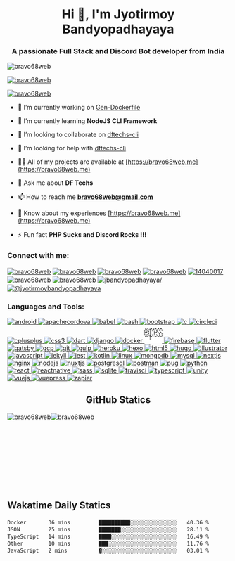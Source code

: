 <h1 align="center">Hi 👋, I'm Jyotirmoy Bandyopadhayaya</h1>
<h3 align="center">A passionate Full Stack and Discord Bot developer from India</h3>

<p align="left"> <img src="https://komarev.com/ghpvc/?username=bravo68web&label=Profile%20views&color=f1d104&style=flat-square" alt="bravo68web" /> </p>

<p align="left"> <a href="https://github.com/ryo-ma/github-profile-trophy"><img src="https://github-profile-trophy.vercel.app/?username=bravo68web&theme=onedark" alt="bravo68web" /></a> </p>

<p align="left"> <a href="https://twitter.com/bravo68web" target="blank"><img src="https://img.shields.io/twitter/follow/bravo68web?logo=twitter&style=for-the-badge" alt="bravo68web" /></a> </p>

- 🔭 I’m currently working on [Gen-Dockerfile](https://github.com/DFTECHSDEVCENTER/gen-dockerfile)

- 🌱 I’m currently learning **NodeJS CLI Framework**

- 👯 I’m looking to collaborate on [dftechs-cli](https://github.com/DFTECHSDEVCENTER/dftechs-cli)

- 🤝 I’m looking for help with [dftechs-cli](https://github.com/DFTECHSDEVCENTER/dftechs-cli)

- 👨‍💻 All of my projects are available at [https://bravo68web.me](https://bravo68web.me)

- 💬 Ask me about **DF Techs**

- 📫 How to reach me **bravo68web@gmail.com**

- 📄 Know about my experiences [https://bravo68web.me](https://bravo68web.me)

- ⚡ Fun fact **PHP Sucks and Discord Rocks !!!**

<h3 align="left">Connect with me:</h3>
<p align="left">
<a href="https://codepen.io/bravo68web" target="blank"><img align="center" src="https://cdn.jsdelivr.net/npm/simple-icons@3.0.1/icons/codepen.svg" alt="bravo68web" height="30" width="40" /></a>
<a href="https://dev.to/bravo68web" target="blank"><img align="center" src="https://cdn.jsdelivr.net/npm/simple-icons@3.0.1/icons/dev-dot-to.svg" alt="bravo68web" height="30" width="40" /></a>
<a href="https://twitter.com/bravo68web" target="blank"><img align="center" src="https://cdn.jsdelivr.net/npm/simple-icons@3.0.1/icons/twitter.svg" alt="bravo68web" height="30" width="40" /></a>
<a href="https://linkedin.com/in/bravo68web" target="blank"><img align="center" src="https://cdn.jsdelivr.net/npm/simple-icons@3.0.1/icons/linkedin.svg" alt="bravo68web" height="30" width="40" /></a>
<a href="https://stackoverflow.com/users/14040017" target="blank"><img align="center" src="https://cdn.jsdelivr.net/npm/simple-icons@3.0.1/icons/stackoverflow.svg" alt="14040017" height="30" width="40" /></a>
<a href="https://codesandbox.com/bravo68web" target="blank"><img align="center" src="https://cdn.jsdelivr.net/npm/simple-icons@3.0.1/icons/codesandbox.svg" alt="bravo68web" height="30" width="40" /></a>
<a href="https://fb.com/bravo68web" target="blank"><img align="center" src="https://cdn.jsdelivr.net/npm/simple-icons@3.0.1/icons/facebook.svg" alt="bravo68web" height="30" width="40" /></a>
<a href="https://instagram.com/jbandyopadhayaya/" target="blank"><img align="center" src="https://cdn.jsdelivr.net/npm/simple-icons@3.0.1/icons/instagram.svg" alt="jbandyopadhayaya/" height="30" width="40" /></a>
<a href="https://medium.com/@jyotirmoybandyopadhayaya" target="blank"><img align="center" src="https://cdn.jsdelivr.net/npm/simple-icons@3.0.1/icons/medium.svg" alt="@jyotirmoybandyopadhayaya" height="30" width="40" /></a>
</p>

<h3 align="left">Languages and Tools:</h3>
<p align="left"> <a href="https://developer.android.com" target="_blank"> <img src="https://raw.githubusercontent.com/rahuldkjain/github-profile-readme-generator/e6d2cdb5a7df133c725fad507febecfb8f8a9073/src/images/icons/MobileAppDevelopment/android.svg" alt="android" width="40" height="40"/> </a> <a href="https://cordova.apache.org/" target="_blank"> <img src="https://raw.githubusercontent.com/rahuldkjain/github-profile-readme-generator/e6d2cdb5a7df133c725fad507febecfb8f8a9073/src/images/icons/MobileAppDevelopment/apachecordova.svg" alt="apachecordova" width="40" height="40"/> </a> <a href="https://babeljs.io/" target="_blank"> <img src="https://raw.githubusercontent.com/rahuldkjain/github-profile-readme-generator/e6d2cdb5a7df133c725fad507febecfb8f8a9073/src/images/icons/FrontendDevelopment/babel.svg" alt="babel" width="40" height="40"/> </a> <a href="https://www.gnu.org/software/bash/" target="_blank"> <img src="https://raw.githubusercontent.com/rahuldkjain/github-profile-readme-generator/e6d2cdb5a7df133c725fad507febecfb8f8a9073/src/images/icons/Devops/bash.svg" alt="bash" width="40" height="40"/> </a> <a href="https://getbootstrap.com" target="_blank"> <img src="https://raw.githubusercontent.com/rahuldkjain/github-profile-readme-generator/e6d2cdb5a7df133c725fad507febecfb8f8a9073/src/images/icons/FrontendDevelopment/bootstrap.svg" alt="bootstrap" width="40" height="40"/> </a> <a href="https://www.cprogramming.com/" target="_blank"> <img src="https://raw.githubusercontent.com/rahuldkjain/github-profile-readme-generator/e6d2cdb5a7df133c725fad507febecfb8f8a9073/src/images/icons/ProgrammingLanguages/c.svg" alt="c" width="40" height="40"/> </a> <a href="https://circleci.com" target="_blank"> <img src="https://raw.githubusercontent.com/rahuldkjain/github-profile-readme-generator/e6d2cdb5a7df133c725fad507febecfb8f8a9073/src/images/icons/Devops/circleci.svg" alt="circleci" width="40" height="40"/> </a> <a href="https://www.w3schools.com/cpp/" target="_blank"> <img src="https://raw.githubusercontent.com/rahuldkjain/github-profile-readme-generator/e6d2cdb5a7df133c725fad507febecfb8f8a9073/src/images/icons/ProgrammingLanguages/cpp.svg" alt="cplusplus" width="40" height="40"/> </a> <a href="https://www.w3schools.com/css/" target="_blank"> <img src="https://raw.githubusercontent.com/rahuldkjain/github-profile-readme-generator/e6d2cdb5a7df133c725fad507febecfb8f8a9073/src/images/icons/FrontendDevelopment/css.svg" alt="css3" width="40" height="40"/> </a> <a href="https://dart.dev" target="_blank"> <img src="https://raw.githubusercontent.com/rahuldkjain/github-profile-readme-generator/e6d2cdb5a7df133c725fad507febecfb8f8a9073/src/images/icons/MobileAppDevelopment/dart.svg" alt="dart" width="40" height="40"/> </a> <a href="https://www.djangoproject.com/" target="_blank"> <img src="https://raw.githubusercontent.com/rahuldkjain/github-profile-readme-generator/e6d2cdb5a7df133c725fad507febecfb8f8a9073/src/images/icons/Framework/django.svg" alt="django" width="40" height="40"/> </a> <a href="https://www.docker.com/" target="_blank"> <img src="https://raw.githubusercontent.com/rahuldkjain/github-profile-readme-generator/e6d2cdb5a7df133c725fad507febecfb8f8a9073/src/images/icons/Devops/docker.svg" alt="docker" width="40" height="40"/> </a> <a href="https://expressjs.com" target="_blank"> <img src="https://raw.githubusercontent.com/rahuldkjain/github-profile-readme-generator/e6d2cdb5a7df133c725fad507febecfb8f8a9073/src/images/icons/BackendDevelopment/express.svg" alt="express" width="40" height="40"/> </a> <a href="https://firebase.google.com/" target="_blank"> <img src="https://raw.githubusercontent.com/rahuldkjain/github-profile-readme-generator/e6d2cdb5a7df133c725fad507febecfb8f8a9073/src/images/icons/BaaS/firebase.svg" alt="firebase" width="40" height="40"/> </a> <a href="https://flutter.dev" target="_blank"> <img src="https://raw.githubusercontent.com/rahuldkjain/github-profile-readme-generator/e6d2cdb5a7df133c725fad507febecfb8f8a9073/src/images/icons/MobileAppDevelopment/flutter.svg" alt="flutter" width="40" height="40"/> </a> <a href="https://www.gatsbyjs.com/" target="_blank"> <img src="https://raw.githubusercontent.com/rahuldkjain/github-profile-readme-generator/e6d2cdb5a7df133c725fad507febecfb8f8a9073/src/images/icons/StaticSiteGenerators/gatsby.svg" alt="gatsby" width="40" height="40"/> </a> <a href="https://cloud.google.com" target="_blank"> <img src="https://raw.githubusercontent.com/rahuldkjain/github-profile-readme-generator/e6d2cdb5a7df133c725fad507febecfb8f8a9073/src/images/icons/Devops/gcp.svg" alt="gcp" width="40" height="40"/> </a> <a href="https://git-scm.com/" target="_blank"> <img src="https://raw.githubusercontent.com/rahuldkjain/github-profile-readme-generator/e6d2cdb5a7df133c725fad507febecfb8f8a9073/src/images/icons/Other/git.svg" alt="git" width="40" height="40"/> </a> <a href="https://gulpjs.com" target="_blank"> <img src="https://raw.githubusercontent.com/rahuldkjain/github-profile-readme-generator/e6d2cdb5a7df133c725fad507febecfb8f8a9073/src/images/icons/FrontendDevelopment/gulp.svg" alt="gulp" width="40" height="40"/> </a> <a href="https://heroku.com" target="_blank"> <img src="https://raw.githubusercontent.com/rahuldkjain/github-profile-readme-generator/e6d2cdb5a7df133c725fad507febecfb8f8a9073/src/images/icons/BaaS/heroku.svg" alt="heroku" width="40" height="40"/> </a> <a href="hexo.io/" target="_blank"> <img src="https://raw.githubusercontent.com/rahuldkjain/github-profile-readme-generator/e6d2cdb5a7df133c725fad507febecfb8f8a9073/src/images/icons/StaticSiteGenerators/hexo.svg" alt="hexo" width="40" height="40"/> </a> <a href="https://www.w3.org/html/" target="_blank"> <img src="https://raw.githubusercontent.com/rahuldkjain/github-profile-readme-generator/e6d2cdb5a7df133c725fad507febecfb8f8a9073/src/images/icons/FrontendDevelopment/html.svg" alt="html5" width="40" height="40"/> </a> <a href="https://gohugo.io/" target="_blank"> <img src="https://raw.githubusercontent.com/rahuldkjain/github-profile-readme-generator/e6d2cdb5a7df133c725fad507febecfb8f8a9073/src/images/icons/StaticSiteGenerators/hugo.svg" alt="hugo" width="40" height="40"/> </a> <a href="https://www.adobe.com/in/products/illustrator.html" target="_blank"> <img src="https://raw.githubusercontent.com/rahuldkjain/github-profile-readme-generator/e6d2cdb5a7df133c725fad507febecfb8f8a9073/src/images/icons/Software/illustrator.svg" alt="illustrator" width="40" height="40"/> </a> <a href="https://developer.mozilla.org/en-US/docs/Web/JavaScript" target="_blank"> <img src="https://raw.githubusercontent.com/rahuldkjain/github-profile-readme-generator/e6d2cdb5a7df133c725fad507febecfb8f8a9073/src/images/icons/ProgrammingLanguages/javascript.svg" alt="javascript" width="40" height="40"/> </a> <a href="https://jekyllrb.com/" target="_blank"> <img src="https://raw.githubusercontent.com/rahuldkjain/github-profile-readme-generator/e6d2cdb5a7df133c725fad507febecfb8f8a9073/src/images/icons/StaticSiteGenerators/jekyll.svg" alt="jekyll" width="40" height="40"/> </a> <a href="https://jestjs.io" target="_blank"> <img src="https://raw.githubusercontent.com/rahuldkjain/github-profile-readme-generator/e6d2cdb5a7df133c725fad507febecfb8f8a9073/src/images/icons/Testing/jest.svg" alt="jest" width="40" height="40"/> </a> <a href="https://kotlinlang.org" target="_blank"> <img src="https://raw.githubusercontent.com/rahuldkjain/github-profile-readme-generator/e6d2cdb5a7df133c725fad507febecfb8f8a9073/src/images/icons/MobileAppDevelopment/kotlin.svg" alt="kotlin" width="40" height="40"/> </a> <a href="https://www.linux.org/" target="_blank"> <img src="https://raw.githubusercontent.com/rahuldkjain/github-profile-readme-generator/e6d2cdb5a7df133c725fad507febecfb8f8a9073/src/images/icons/Other/linux.svg" alt="linux" width="40" height="40"/> </a> <a href="https://www.mongodb.com/" target="_blank"> <img src="https://raw.githubusercontent.com/rahuldkjain/github-profile-readme-generator/e6d2cdb5a7df133c725fad507febecfb8f8a9073/src/images/icons/Database/mongodb.svg" alt="mongodb" width="40" height="40"/> </a> <a href="https://www.mysql.com/" target="_blank"> <img src="https://raw.githubusercontent.com/rahuldkjain/github-profile-readme-generator/e6d2cdb5a7df133c725fad507febecfb8f8a9073/src/images/icons/Database/mysql.svg" alt="mysql" width="40" height="40"/> </a> <a href="https://nextjs.org/" target="_blank"> <img src="https://raw.githubusercontent.com/rahuldkjain/github-profile-readme-generator/e6d2cdb5a7df133c725fad507febecfb8f8a9073/src/images/icons/StaticSiteGenerators/nextjs.svg" alt="nextjs" width="40" height="40"/> </a> <a href="https://www.nginx.com" target="_blank"> <img src="https://raw.githubusercontent.com/rahuldkjain/github-profile-readme-generator/e6d2cdb5a7df133c725fad507febecfb8f8a9073/src/images/icons/BackendDevelopment/nginx.svg" alt="nginx" width="40" height="40"/> </a> <a href="https://nodejs.org" target="_blank"> <img src="https://raw.githubusercontent.com/rahuldkjain/github-profile-readme-generator/e6d2cdb5a7df133c725fad507febecfb8f8a9073/src/images/icons/BackendDevelopment/nodejs.svg" alt="nodejs" width="40" height="40"/> </a> <a href="https://nuxtjs.org/" target="_blank"> <img src="https://raw.githubusercontent.com/rahuldkjain/github-profile-readme-generator/e6d2cdb5a7df133c725fad507febecfb8f8a9073/src/images/icons/StaticSiteGenerators/nuxtjs.svg" alt="nuxtjs" width="40" height="40"/> </a> <a href="https://www.postgresql.org" target="_blank"> <img src="https://raw.githubusercontent.com/rahuldkjain/github-profile-readme-generator/e6d2cdb5a7df133c725fad507febecfb8f8a9073/src/images/icons/Database/postgresql.svg" alt="postgresql" width="40" height="40"/> </a> <a href="https://postman.com" target="_blank"> <img src="https://raw.githubusercontent.com/rahuldkjain/github-profile-readme-generator/e6d2cdb5a7df133c725fad507febecfb8f8a9073/src/images/icons/Software/postman.svg" alt="postman" width="40" height="40"/> </a> <a href="https://pugjs.org" target="_blank"> <img src="https://raw.githubusercontent.com/rahuldkjain/github-profile-readme-generator/e6d2cdb5a7df133c725fad507febecfb8f8a9073/src/images/icons/FrontendDevelopment/pug.svg" alt="pug" width="40" height="40"/> </a> <a href="https://www.python.org" target="_blank"> <img src="https://raw.githubusercontent.com/rahuldkjain/github-profile-readme-generator/e6d2cdb5a7df133c725fad507febecfb8f8a9073/src/images/icons/ProgrammingLanguages/python.svg" alt="python" width="40" height="40"/> </a> <a href="https://reactjs.org/" target="_blank"> <img src="https://raw.githubusercontent.com/rahuldkjain/github-profile-readme-generator/e6d2cdb5a7df133c725fad507febecfb8f8a9073/src/images/icons/FrontendDevelopment/reactjs.svg" alt="react" width="40" height="40"/> </a> <a href="https://reactnative.dev/" target="_blank"> <img src="https://raw.githubusercontent.com/rahuldkjain/github-profile-readme-generator/e6d2cdb5a7df133c725fad507febecfb8f8a9073/src/images/icons/MobileAppDevelopment/reactnative.svg" alt="reactnative" width="40" height="40"/> </a> <a href="https://sass-lang.com" target="_blank"> <img src="https://raw.githubusercontent.com/rahuldkjain/github-profile-readme-generator/e6d2cdb5a7df133c725fad507febecfb8f8a9073/src/images/icons/FrontendDevelopment/sass.svg" alt="sass" width="40" height="40"/> </a> <a href="https://www.sqlite.org/" target="_blank"> <img src="https://raw.githubusercontent.com/rahuldkjain/github-profile-readme-generator/e6d2cdb5a7df133c725fad507febecfb8f8a9073/src/images/icons/Database/sqlite.svg" alt="sqlite" width="40" height="40"/> </a> <a href="https://travis-ci.org" target="_blank"> <img src="https://raw.githubusercontent.com/rahuldkjain/github-profile-readme-generator/e6d2cdb5a7df133c725fad507febecfb8f8a9073/src/images/icons/Devops/travisci.svg" alt="travisci" width="40" height="40"/> </a> <a href="https://www.typescriptlang.org/" target="_blank"> <img src="https://raw.githubusercontent.com/rahuldkjain/github-profile-readme-generator/e6d2cdb5a7df133c725fad507febecfb8f8a9073/src/images/icons/ProgrammingLanguages/typescript.svg" alt="typescript" width="40" height="40"/> </a> <a href="https://unity.com/" target="_blank"> <img src="https://raw.githubusercontent.com/rahuldkjain/github-profile-readme-generator/e6d2cdb5a7df133c725fad507febecfb8f8a9073/src/images/icons/GameEngines/unity.svg" alt="unity" width="40" height="40"/> </a> <a href="https://vuejs.org/" target="_blank"> <img src="https://raw.githubusercontent.com/rahuldkjain/github-profile-readme-generator/e6d2cdb5a7df133c725fad507febecfb8f8a9073/src/images/icons/FrontendDevelopment/vuejs.svg" alt="vuejs" width="40" height="40"/> </a> <a href="https://vuepress.vuejs.org/" target="_blank"> <img src="https://raw.githubusercontent.com/rahuldkjain/github-profile-readme-generator/e6d2cdb5a7df133c725fad507febecfb8f8a9073/src/images/icons/StaticSiteGenerators/vuepress.svg" alt="vuepress" width="40" height="40"/> </a> <a href="https://zapier.com" target="_blank"> <img src="https://raw.githubusercontent.com/rahuldkjain/github-profile-readme-generator/e6d2cdb5a7df133c725fad507febecfb8f8a9073/src/images/icons/Automation/zapier.svg" alt="zapier" width="40" height="40"/> </a> </p>

<h2 align="center">GitHub Statics</h2>
<p><img align="left" src="https://github-readme-stats.vercel.app/api/top-langs?username=bravo68web&show_icons=true&theme=merko&layout=compact" alt="bravo68web" /></p>

<p><img align="left" src="https://github-readme-stats.vercel.app/api?username=bravo68web&show_icons=true&theme=dracula" alt="bravo68web" /> <br><br><br><br></p>

<p><h2 align="left"><br><br><br><br>Wakatime Daily Statics</h2></p>

<!--START_SECTION:waka-->
```text
Docker       36 mins         ██████████░░░░░░░░░░░░░░░   40.36 % 
JSON         25 mins         ███████░░░░░░░░░░░░░░░░░░   28.11 % 
TypeScript   14 mins         ████░░░░░░░░░░░░░░░░░░░░░   16.49 % 
Other        10 mins         ███░░░░░░░░░░░░░░░░░░░░░░   11.76 % 
JavaScript   2 mins          ▓░░░░░░░░░░░░░░░░░░░░░░░░   03.01 % 
```
<!--END_SECTION:waka-->

